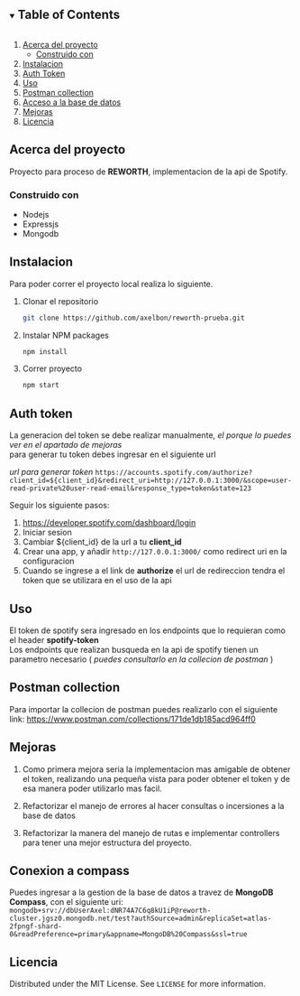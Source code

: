 
<!-- TABLE OF CONTENTS -->
<details open="open">
  <summary><h2 style="display: inline-block">Table of Contents</h2></summary>
  <ol>
    <li>
      <a href="#acerca-del-proyecto">Acerca del proyecto</a>
      <ul>
        <li><a href="#construido-con">Construido con</a></li>
      </ul>
    </li>
    <li>
      <a href="#instalacion">Instalacion</a>
    </li>
    <li><a href="#auth-token">Auth Token</a></li>
    <li><a href="#uso">Uso</a></li>
    <li><a href="#postman-collection">Postman collection</a></li>
    <li><a href="#conexion-a-compass">Acceso a la base de datos</a></li>
    <li><a href="#mejoras">Mejoras</a></li>
    <li><a href="#licencia">Licencia</a></li>
  </ol>
</details>



<!-- Acerca del proyecto -->
## Acerca del proyecto


Proyecto para proceso de **REWORTH**, implementacion de la api de Spotify.



### Construido con

* Nodejs
* Expressjs
* Mongodb



<!-- Instalacion -->
## Instalacion

Para poder correr el proyecto local realiza lo siguiente.


1. Clonar el repositorio
   ```sh
   git clone https://github.com/axelbon/reworth-prueba.git
   ```
2. Instalar NPM packages
   ```sh
   npm install
   ```
3. Correr proyecto
   ```sh
   npm start
   ```



<!-- Token -->
## Auth token

La generacion del token se debe realizar manualmente, _el porque lo puedes ver en el apartado de mejoras_<br>
para generar tu token debes ingresar en el siguiente url <br>

_url para generar token_ ``` https://accounts.spotify.com/authorize?client_id=${client_id}&redirect_uri=http://127.0.0.1:3000/&scope=user-read-private%20user-read-email&response_type=token&state=123 ```

Seguir los siguiente pasos:
1. https://developer.spotify.com/dashboard/login
3. Iniciar sesion
2. Cambiar ${client_id} de la url a tu **client_id**
3. Crear una app, y añadir ``` http://127.0.0.1:3000/ ``` como redirect uri en la configuracion
4. Cuando se ingrese a el link de **authorize** el url de redireccion tendra el token que se utilizara en el uso de la api

<!-- USO -->
## Uso

El token de spotify sera ingresado en los endpoints que lo requieran como el header **spotify-token** <br>
Los endpoints que realizan busqueda en la api de spotify tienen un parametro necesario ( _puedes consultarlo en la collecion de postman_ )



<!-- POSTMAN COLLECTION -->
## Postman collection

Para importar la collecion de postman puedes realizarlo con el siguiente link: https://www.postman.com/collections/171de1db185acd964ff0


<!-- mejoras -->
## Mejoras

1. Como primera mejora seria la implementacion mas amigable de obtener el token, realizando una pequeña vista para poder obtener el token y de esa manera poder utilizarlo mas facil.

2. Refactorizar el manejo de errores al hacer consultas o incersiones a la base de datos

3. Refactorizar la manera del manejo de rutas e implementar controllers para tener una mejor estructura del proyecto.

<!-- compass-connection -->
## Conexion a compass

Puedes ingresar a la gestion de la base de datos a travez de **MongoDB Compass**, con el siguiente uri: ``` mongodb+srv://dbUserAxel:dNR74A7C6q8kU1iP@reworth-cluster.jgsz0.mongodb.net/test?authSource=admin&replicaSet=atlas-2fpngf-shard-0&readPreference=primary&appname=MongoDB%20Compass&ssl=true ```

<!-- licencia -->
## Licencia

Distributed under the MIT License. See `LICENSE` for more information.
